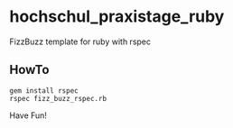 # hochschul_praxistage_ruby

FizzBuzz template for ruby with rspec

## HowTo

```
gem install rspec
rspec fizz_buzz_rspec.rb
```

Have Fun!
